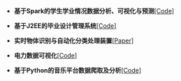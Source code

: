 - <strong>基于Spark的学生学业情况数据分析、可视化与预测</strong>[[Code]](https://github.com/Camel303/Visual-analysis-and-prediction-of-student-completion-data-set)

- <strong>基于J2EE的毕业设计管理系统</strong>[[Code]](https://github.com/Camel303/graduation-project-management-system)

- <strong>实时物体识别与自动化分类处理装置</strong>[[Paper]](https://kdocs.cn/l/cmhqWrZN8nZk)

- <strong>电力数据可视化</strong>[[Code]](https://github.com/Camel303/Power-data-visualization)

- <strong>基于Python的音乐平台数据爬取及分析</strong>[[Code]](https://github.com/Camel303/Online-music-acquisition-and-analysis)
